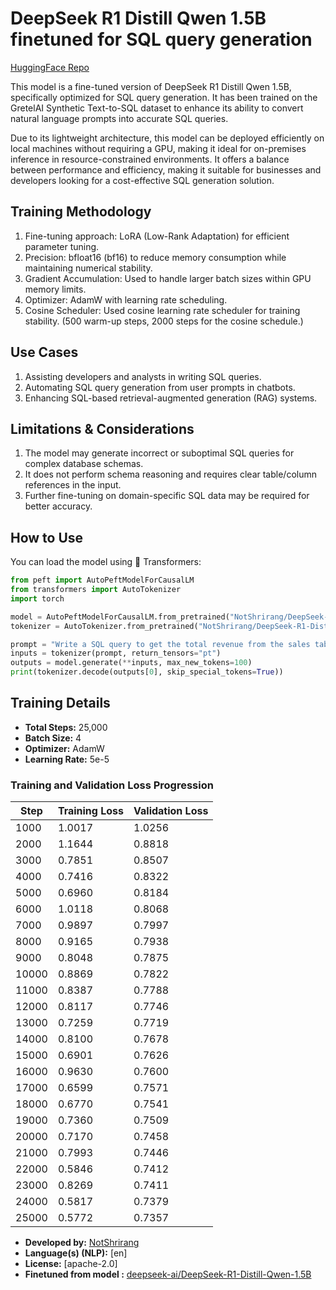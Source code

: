 # DeepSeek R1 Distill Qwen 1.5B finetuned for SQL query generation

[HuggingFace Repo](https://huggingface.co/NotShrirang/DeepSeek-R1-Distill-Qwen-1.5B-SQL-Coder-PEFT)

This model is a fine-tuned version of DeepSeek R1 Distill Qwen 1.5B, specifically optimized for SQL query generation. It has been trained on the GretelAI Synthetic Text-to-SQL dataset to enhance its ability to convert natural language prompts into accurate SQL queries.

Due to its lightweight architecture, this model can be deployed efficiently on local machines without requiring a GPU, making it ideal for on-premises inference in resource-constrained environments. It offers a balance between performance and efficiency, making it suitable for businesses and developers looking for a cost-effective SQL generation solution.

## Training Methodology
1. Fine-tuning approach: LoRA (Low-Rank Adaptation) for efficient parameter tuning.
2. Precision: bfloat16 (bf16) to reduce memory consumption while maintaining numerical stability.
3. Gradient Accumulation: Used to handle larger batch sizes within GPU memory limits.
4. Optimizer: AdamW with learning rate scheduling.
5. Cosine Scheduler: Used cosine learning rate scheduler for training stability. (500 warm-up steps, 2000 steps for the cosine schedule.)

## Use Cases
1. Assisting developers and analysts in writing SQL queries.
2. Automating SQL query generation from user prompts in chatbots.
3. Enhancing SQL-based retrieval-augmented generation (RAG) systems.

## Limitations & Considerations
1. The model may generate incorrect or suboptimal SQL queries for complex database schemas.
2. It does not perform schema reasoning and requires clear table/column references in the input.
3. Further fine-tuning on domain-specific SQL data may be required for better accuracy.

## How to Use
You can load the model using 🤗 Transformers:

```python
from peft import AutoPeftModelForCausalLM
from transformers import AutoTokenizer
import torch

model = AutoPeftModelForCausalLM.from_pretrained("NotShrirang/DeepSeek-R1-Distill-Qwen-1.5B-SQL-Coder-PEFT")
tokenizer = AutoTokenizer.from_pretrained("NotShrirang/DeepSeek-R1-Distill-Qwen-1.5B-SQL-Coder-PEFT")

prompt = "Write a SQL query to get the total revenue from the sales table."
inputs = tokenizer(prompt, return_tensors="pt")
outputs = model.generate(**inputs, max_new_tokens=100)
print(tokenizer.decode(outputs[0], skip_special_tokens=True))
```

## Training Details

- **Total Steps:** 25,000
- **Batch Size:** 4
- **Optimizer:** AdamW
- **Learning Rate:** 5e-5

### Training and Validation Loss Progression

| Step  | Training Loss | Validation Loss |
|-------|--------------|----------------|
| 1000  | 1.0017       | 1.0256         |
| 2000  | 1.1644       | 0.8818         |
| 3000  | 0.7851       | 0.8507         |
| 4000  | 0.7416       | 0.8322         |
| 5000  | 0.6960       | 0.8184         |
| 6000  | 1.0118       | 0.8068         |
| 7000  | 0.9897       | 0.7997         |
| 8000  | 0.9165       | 0.7938         |
| 9000  | 0.8048       | 0.7875         |
| 10000 | 0.8869       | 0.7822         |
| 11000 | 0.8387       | 0.7788         |
| 12000 | 0.8117       | 0.7746         |
| 13000 | 0.7259       | 0.7719         |
| 14000 | 0.8100       | 0.7678         |
| 15000 | 0.6901       | 0.7626         |
| 16000 | 0.9630       | 0.7600         |
| 17000 | 0.6599       | 0.7571         |
| 18000 | 0.6770       | 0.7541         |
| 19000 | 0.7360       | 0.7509         |
| 20000 | 0.7170       | 0.7458         |
| 21000 | 0.7993       | 0.7446         |
| 22000 | 0.5846       | 0.7412         |
| 23000 | 0.8269       | 0.7411         |
| 24000 | 0.5817       | 0.7379         |
| 25000 | 0.5772       | 0.7357         |

- **Developed by:** [NotShrirang](https://huggingface.co/NotShrirang)
- **Language(s) (NLP):** [en]
- **License:** [apache-2.0]
- **Finetuned from model :** [deepseek-ai/DeepSeek-R1-Distill-Qwen-1.5B](https://huggingface.co/deepseek-ai/DeepSeek-R1-Distill-Qwen-1.5B)
